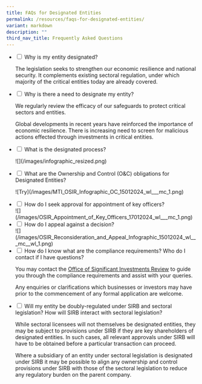 ```yaml
---
title: FAQs for Designated Entities
permalink: /resources/faqs-for-designated-entities/
variant: markdown
description: ""
third_nav_title: Frequently Asked Questions
---
```

<ul class="jekyllcodex_accordion">
	<li><input type="checkbox" id="accordion1">  
<label for="accordion1">Why is my entity designated?</label><div>
		<p>The legislation seeks to strengthen our economic resilience and national security. It complements existing sectoral regulation, under which majority of the critical entities today are already covered.</p>  
</div></li>
	<li><input type="checkbox" id="accordion2">  
<label for="accordion2">Why is there a need to designate my entity?</label><div>  
<p>We regularly review the efficacy of our safeguards to protect critical sectors and entities.</p>  
		<p>Global developments in recent years have reinforced the importance of economic resilience. There is increasing need to screen for malicious actions effected through investments in critical entities.</p>
</div></li>  
	<li><input type="checkbox" id="accordion3">  
<label for="accordion3">What is the designated process?</label><div>
		<p>![](/images/infographic_resized.png)</p> 
</div></li>
	<li><input type="checkbox" id="accordion4">  
<label for="accordion4">What are the Ownership and Control (O&amp;C) obligations for Designated Entities?</label><div>
		<p>![Try](/images/MTI_OSIR_Infographic_OC_15012024_wl___mc_1.png)</p>
</div></li>
	<li><input type="checkbox" id="accordion5">  
<label for="accordion5">How do I seek approval for appointment of key officers?</label><div>
		![](/images/OSIR_Appointment_of_Key_Officers_17012024_wl___mc_1.png)  
</div></li>
	<li><input type="checkbox" id="accordion6">  
<label for="accordion6">How do I appeal against a decision?</label><div>  
![](/images/OSIR_Reconsideration_and_Appeal_Infographic_15012024_wl___mc__wl_1.png)  
</div></li>  
	<li><input type="checkbox" id="accordion7">  
<label for="accordion7">How do I know what are the compliance requirements? Who do I contact if I have questions?</label><div>  
<p>You may contact the <a href="/contact-us/" rel="noopener noreferrer nofollow" target="_blank">Office of Significant Investments Review</a> to guide you through the compliance requirements and assist with your queries.</p>  
		<p>Any enquiries or clarifications which businesses or investors may have prior to the commencement of any formal application are welcome.</p>
</div></li>
	<li><input type="checkbox" id="accordion8">
<label for="accordion8"> Will my entity be doubly-regulated under SIRB and sectoral legislation? How will SIRB interact with sectoral legislation? </label><div>
	<p> While sectoral licensees will not themselves be designated entities, they may be subject to provisions under SIRB if they are key shareholders of designated entities. In such cases, all relevant approvals under SIRB will have to be obtained before a particular transaction can proceed. </p>
<p> Where a subsidiary of an entity under sectoral legislation is designated under SIRB it may be possible to align any ownership and control provisions under SIRB with those of the sectoral legislation to reduce any regulatory burden on the parent company. </p>
</div></li>
	</ul>